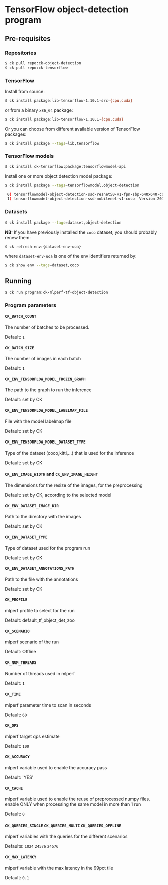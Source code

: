 # TensorFlow object-detection program

## Pre-requisites

### Repositories

```bash
$ ck pull repo:ck-object-detection
$ ck pull repo:ck-tensorflow
```

### TensorFlow

Install from source:
```bash
$ ck install package:lib-tensorflow-1.10.1-src-{cpu,cuda}
```
or from a binary `x86_64` package:
```bash
$ ck install package:lib-tensorflow-1.10.1-{cpu,cuda}
```

Or you can choose from different available version of TensorFlow packages:
```bash
$ ck install package --tags=lib,tensorflow
```

### TensorFlow models
```bash
$ ck install ck-tensorflow:package:tensorflowmodel-api
```

Install one or more object detection model package:
```bash
$ ck install package --tags=tensorflowmodel,object-detection

 0) tensorflowmodel-object-detection-ssd-resnet50-v1-fpn-sbp-640x640-coco  Version 20170714  (09baac5e6f931db2)
 1) tensorflowmodel-object-detection-ssd-mobilenet-v1-coco  Version 20170714  (385831f88e61be8c)
```

### Datasets
```bash
$ ck install package --tags=dataset,object-detection
```

**NB:** If you have previously installed the `coco` dataset, you should probably renew them:
```bash
$ ck refresh env:{dataset-env-uoa}
```
where `dataset-env-uoa` is one of the env identifiers returned by:
```bash
$ ck show env --tags=dataset,coco
```

## Running

```bash
$ ck run program:ck-mlperf-tf-object-detection
```

### Program parameters

#### `CK_BATCH_COUNT`

The number of batches to be processed.

Default: `1`

#### `CK_BATCH_SIZE`

The number of images in each batch

Default: `1`

#### `CK_ENV_TENSORFLOW_MODEL_FROZEN_GRAPH`

The path to the graph to run the inference

Default: set by CK

#### `CK_ENV_TENSORFLOW_MODEL_LABELMAP_FILE`

File with the model labelmap file

Default: set by CK

#### `CK_ENV_TENSORFLOW_MODEL_DATASET_TYPE`

Type of the dataset (coco,kitti,...) that is used for the inference

Default: set by CK

#### `CK_ENV_IMAGE_WIDTH` and `CK_ENV_IMAGE_HEIGHT`

The dimensions for the resize of the images, for the preprocessing

Default: set by CK, according to the selected model

#### `CK_ENV_DATASET_IMAGE_DIR`

Path to the directory with the images

Default: set by CK

#### `CK_ENV_DATASET_TYPE`

Type of dataset used for the program run

Default: set by CK

#### `CK_ENV_DATASET_ANNOTATIONS_PATH`

Path to the file with the annotations

Default: set by CK

#### `CK_PROFILE`

mlperf profile to select for the run

Default: default\_tf\_object\_det\_zoo

#### `CK_SCENARIO`

mlperf scenario of the run

Default: Offline

#### `CK_NUM_THREADS`

Number of threads used in mlperf

Default: `1`

#### `CK_TIME`

mlperf parameter time to scan in seconds

Default: `60`

#### `CK_QPS`

mlperf target qps estimate

Default: `100`

#### `CK_ACCURACY`

mlperf variable used to enable the accuracy pass

Default: 'YES'

#### `CK_CACHE`

mlperf variable used to enable the reuse of preprocessed numpy files. enable ONLY when processing the same model in more than 1 run

Default: `0`

#### `CK_QUERIES_SINGLE` `CK_QUERIES_MULTI` `CK_QUERIES_OFFLINE`

mlperf variables with the queries for the different scenarios

Defaults: `1024` `24576` `24576`

#### `CK_MAX_LATENCY`

mlperf variable with the max latency in the 99pct tile

Default: `0.1`


